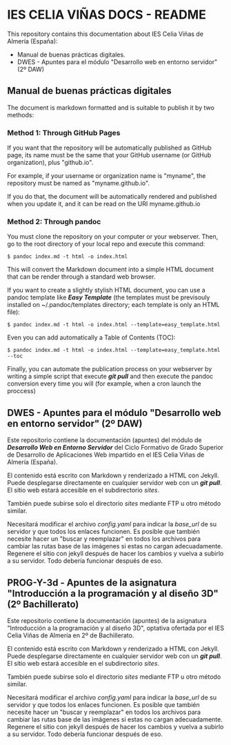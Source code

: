 # IES CELIA VIÑAS DOCS - README

This repository contains this documentation about IES Celia Viñas de Almería (España):

* Manual de buenas prácticas digitales.
* DWES - Apuntes para el módulo "Desarrollo web en entorno servidor" (2º DAW)

## Manual de buenas prácticas digitales

The document is markdown formatted and is suitable to publish it by two methods:

### Method 1: Through GitHub Pages
If you want that the repository will be automatically published as GitHub page, its name must be the same that your GitHub username (or GitHub organization), plus "github.io".

For example, if your username or organization name is "myname", the repository must be named as "myname.github.io".

If you do that, the document will be automatically rendered and published when you update it, and it can be read on the URI myname.github.io

### Method 2: Through pandoc
You must clone the repository on your computer or your webserver. Then, go to the root directory of your local repo and execute this command:

```
$ pandoc index.md -t html -o index.html
```

This will convert the Markdown document into a simple HTML document that can be render through a standard web browser.

If you want to create a slightly stylish HTML document, you can use a pandoc template like ***Easy Template*** (the templates must be previsouly installed on ~/.pandoc/templates directory; each template is only an HTML file):

```
$ pandoc index.md -t html -o index.html --template=easy_template.html
```

Even you can add automatically a Table of Contents (TOC):

```
$ pandoc index.md -t html -o index.html --template=easy_template.html --toc
```

Finally, you can automate the publication process on your webserver by writing a simple script that execute ***git pull*** and then execute the pandoc conversion every time you will (for example, when a cron launch the proccess)

## DWES - Apuntes para el módulo "Desarrollo web en entorno servidor" (2º DAW)

Este repositorio contiene la documentación (apuntes) del módulo de ***Desarrollo Web en Entorno Servidor*** del Ciclo Formativo de Grado Superior de Desarrollo de Aplicaciones Web impartido en el IES Celia Viñas de Almería (España).

El contenido está escrito con Markdown y renderizado a HTML con Jekyll. Puede desplegarse directamente en cualquier servidor web con un ***git pull***. El sitio web estará accesible en el subdirectorio *sites*. 

También puede subirse solo el directorio *sites* mediante FTP u otro método similar.

Necesitará modificar el archivo *config.yaml* para indicar la *base_url* de su servidor y que todos los enlaces funcionen. Es posible que también necesite hacer un "buscar y reemplazar" en todos los archivos para cambiar las rutas base de las imágenes si estas no cargan adecuadamente. Regenere el sitio con jekyll después de hacer los cambios y vuelva a subirlo a su servidor. Todo debería funcionar después de eso.

## PROG-Y-3d - Apuntes de la asignatura "Introducción a la programación y al diseño 3D" (2º Bachillerato)

Este repositorio contiene la documentación (apuntes) de la asignatura "Introducción a la programación y al diseño 3D", optativa ofertada por el IES Celia Viñas de Almería en 2º de Bachillerato.

El contenido está escrito con Markdown y renderizado a HTML con Jekyll. Puede desplegarse directamente en cualquier servidor web con un ***git pull***. El sitio web estará accesible en el subdirectorio *sites*. 

También puede subirse solo el directorio *sites* mediante FTP u otro método similar.

Necesitará modificar el archivo *config.yaml* para indicar la *base_url* de su servidor y que todos los enlaces funcionen. Es posible que también necesite hacer un "buscar y reemplazar" en todos los archivos para cambiar las rutas base de las imágenes si estas no cargan adecuadamente. Regenere el sitio con jekyll después de hacer los cambios y vuelva a subirlo a su servidor. Todo debería funcionar después de eso.
